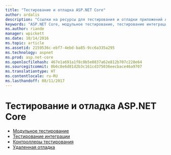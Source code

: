 ```yaml
---
title: "Тестирование и отладка ASP.NET Core"
author: ardalis
description: "Ссылки на ресурсы для тестирования и отладки приложений ASP.NET Core."
keywords: "ASP.NET Core, модульное тестирование, тестирование интеграции, контроллеры, отладка, удаленная отладка"
ms.author: riande
manager: wpickett
ms.date: 10/14/2016
ms.topic: article
ms.assetid: 2159536c-ebf7-4ebd-ba85-9cc6a335a295
ms.technology: aspnet
ms.prod: asp.net-core
ms.openlocfilehash: 467e1a691a1f8c0b5e0837a62e812b707c228e64
ms.sourcegitcommit: 0b6c8e6d81d2b3c161cd375036eecbace46a9707
ms.translationtype: HT
ms.contentlocale: ru-RU
ms.lasthandoff: 08/11/2017
---
```

# <a name="testing-and-debugging-aspnet-core"></a>Тестирование и отладка ASP.NET Core

- [Модульное тестирование](https://docs.microsoft.com/dotnet/articles/core/testing/unit-testing-with-dotnet-test)
- [Тестирование интеграции](xref:testing/integration-testing)
- [Контроллеры тестирования](xref:mvc/controllers/testing)
- [Удаленная отладка](https://docs.microsoft.com/visualstudio/debugger/remote-debugging-azure)
